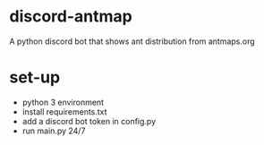 # discord-antmap
A python discord bot that shows ant distribution from antmaps.org

# set-up
 - python 3 environment 
 - install requirements.txt
 - add a discord bot token in config.py
 - run main.py 24/7
 
 
